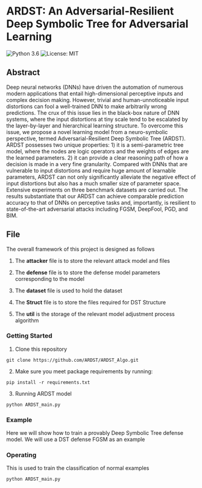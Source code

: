 # ARDST: An Adversarial-Resilient Deep Symbolic Tree for Adversarial Learning

![Python 3.6](https://img.shields.io/badge/python-3.6-green.svg)
![License: MIT](https://img.shields.io/badge/License-MIT-green.svg)


## Abstract
Deep neural networks (DNNs) have driven the automation of numerous modern applications that entail high-dimensional perceptive inputs and complex decision making. However, trivial and human-unnoticeable input distortions can fool a well-trained DNN to make arbitrarily wrong predictions. The crux of this issue lies in the black-box nature of DNN systems, where the input distortions at tiny scale tend to be escalated by the layer-by-layer and hierarchical learning structure. To overcome this issue, we propose a novel learning model from a neuro-symbolic perspective, termed Adversarial-Resilient Deep Symbolic Tree (ARDST). ARDST possesses two unique properties: 1) it is a semi-parametric tree model, where the nodes are logic operators and the weights of edges are the learned parameters. 2) it can provide a clear reasoning path of how a decision is made in a very fine granularity. Compared with DNNs that are vulnerable to input distortions and require huge amount of learnable parameters, ARDST can not only significantly alleviate the negative effect of input distortions but also has a much smaller size of parameter space. Extensive experiments on three benchmark datasets are carried out. The results substantiate that our ARDST can achieve comparable prediction accuracy to that of DNNs on perceptive tasks and, importantly, is resilient to state-of-the-art adversarial attacks including FGSM, DeepFool, PGD, and BIM.

## File

The overall framework of this project is designed as follows
1. The **attacker** file is to store the relevant attack model and files

2. The **defense** file is to store the defense model parameters corresponding to the model

3. The **dataset** file is used to hold the dataset

4. The **Struct** file is to store the files required for DST Structure

5. The **util** is the storage of the relevant model adjustment process algorithm

### Getting Started
1. Clone this repository

```
git clone https://github.com/ARDST/ARDST_Algo.git
```

2. Make sure you meet package requirements by running:

```
pip install -r requirements.txt
```

3. Running ARDST model

```
python ARDST_main.py
```

### Example

Here we will show how to train a provably Deep Symbolic Tree defense model. We will use a DST defense FGSM as an example

### Operating

This is used to train the classification of normal examples
```
python ARDST_main.py
```

